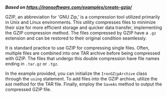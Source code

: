 ***Based on <https://ironsoftware.com/examples/create-gzip/>***

GZIP, an abbreviation for 'GNU Zip,' is a compression tool utilized primarily in Unix and Linux environments. This utility compresses files to minimize their size for more efficient storage and quicker data transfer, implementing the GZIP compression method. The files compressed by GZIP have a `.gz` extension and can be restored to their original condition seamlessly.

It is standard practice to use GZIP for compressing single files. Often, multiple files are combined into one TAR archive before being compressed with GZIP. The files that undergo this double compression have file names ending in `.tar.gz` or `.tgz`.

In the example provided, you can initialize the `IronGZipArchive` class through the `using` statement. To add files into the GZIP archive, utilize the `Add` method for the TAR file. Finally, employ the `SaveAs` method to output the compressed GZIP file.